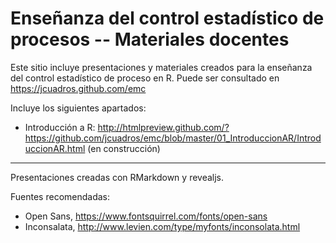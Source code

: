 # Enseñanza del control estadístico de procesos -- Materiales docentes

Este sitio incluye presentaciones y materiales creados para la enseñanza del control estadístico de proceso en R.
Puede ser consultado en https://jcuadros.github.com/emc

Incluye los siguientes apartados:

- Introducción a R: http://htmlpreview.github.com/?https://github.com/jcuadros/emc/blob/master/01_IntroduccionAR/IntroduccionAR.html (en construcción)


----
Presentaciones creadas con RMarkdown y revealjs.

Fuentes recomendadas:
- Open Sans, https://www.fontsquirrel.com/fonts/open-sans
- Inconsalata, http://www.levien.com/type/myfonts/inconsolata.html
